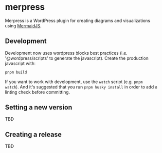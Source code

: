 # merpress

Merpress is a WordPress plugin for creating diagrams and visualizations using [MermaidJS](https://mermaid-js.github.io/mermaid/).

## Development

Development now uses wordpress blocks best practices (i.e. '@wordpress/scripts'
to generate the javascript).  Create the production javascript with:

```sh
pnpm build
```

If you want to work with development, use the `watch` script (e.g. `pnpm
watch`). And it's suggested that you run `pnpm husky install` in order to add a
linting check before committing.

## Setting a new version

TBD

## Creating a release

TBD
